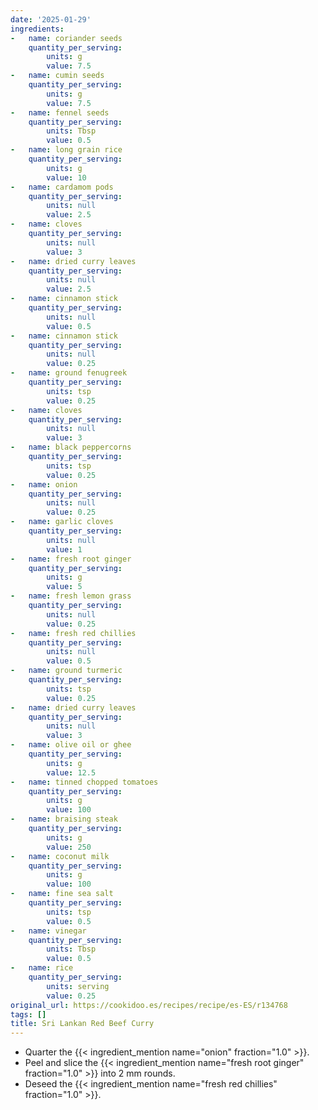 ```yaml
---
date: '2025-01-29'
ingredients:
-   name: coriander seeds
    quantity_per_serving:
        units: g
        value: 7.5
-   name: cumin seeds
    quantity_per_serving:
        units: g
        value: 7.5
-   name: fennel seeds
    quantity_per_serving:
        units: Tbsp
        value: 0.5
-   name: long grain rice
    quantity_per_serving:
        units: g
        value: 10
-   name: cardamom pods
    quantity_per_serving:
        units: null
        value: 2.5
-   name: cloves
    quantity_per_serving:
        units: null
        value: 3
-   name: dried curry leaves
    quantity_per_serving:
        units: null
        value: 2.5
-   name: cinnamon stick
    quantity_per_serving:
        units: null
        value: 0.5
-   name: cinnamon stick
    quantity_per_serving:
        units: null
        value: 0.25
-   name: ground fenugreek
    quantity_per_serving:
        units: tsp
        value: 0.25
-   name: cloves
    quantity_per_serving:
        units: null
        value: 3
-   name: black peppercorns
    quantity_per_serving:
        units: tsp
        value: 0.25
-   name: onion
    quantity_per_serving:
        units: null
        value: 0.25
-   name: garlic cloves
    quantity_per_serving:
        units: null
        value: 1
-   name: fresh root ginger
    quantity_per_serving:
        units: g
        value: 5
-   name: fresh lemon grass
    quantity_per_serving:
        units: null
        value: 0.25
-   name: fresh red chillies
    quantity_per_serving:
        units: null
        value: 0.5
-   name: ground turmeric
    quantity_per_serving:
        units: tsp
        value: 0.25
-   name: dried curry leaves
    quantity_per_serving:
        units: null
        value: 3
-   name: olive oil or ghee
    quantity_per_serving:
        units: g
        value: 12.5
-   name: tinned chopped tomatoes
    quantity_per_serving:
        units: g
        value: 100
-   name: braising steak
    quantity_per_serving:
        units: g
        value: 250
-   name: coconut milk
    quantity_per_serving:
        units: g
        value: 100
-   name: fine sea salt
    quantity_per_serving:
        units: tsp
        value: 0.5
-   name: vinegar
    quantity_per_serving:
        units: Tbsp
        value: 0.5
-   name: rice
    quantity_per_serving:
        units: serving
        value: 0.25
original_url: https://cookidoo.es/recipes/recipe/es-ES/r134768
tags: []
title: Sri Lankan Red Beef Curry
---
```


- Quarter the {{< ingredient_mention name="onion" fraction="1.0" >}}.
- Peel and slice the {{< ingredient_mention name="fresh root ginger" fraction="1.0" >}} into 2 mm rounds.
- Deseed the {{< ingredient_mention name="fresh red chillies" fraction="1.0" >}}.